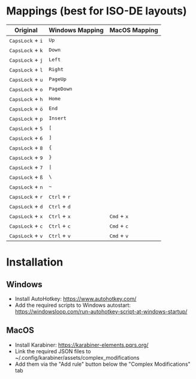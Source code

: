# Mappings (best for ISO-DE layouts)

|Original|Windows Mapping|MacOS Mapping|
|-|-|-|
|<kbd>CapsLock</kbd> + <kbd>i</kbd>|<kbd>Up</kbd>||
|<kbd>CapsLock</kbd> + <kbd>k</kbd>|<kbd>Down</kbd>||
|<kbd>CapsLock</kbd> + <kbd>j</kbd>|<kbd>Left</kbd>||
|<kbd>CapsLock</kbd> + <kbd>l</kbd>|<kbd>Right</kbd>||
|<kbd>CapsLock</kbd> + <kbd>u</kbd>|<kbd>PageUp</kbd>||
|<kbd>CapsLock</kbd> + <kbd>o</kbd>|<kbd>PageDown</kbd>||
|<kbd>CapsLock</kbd> + <kbd>h</kbd>|<kbd>Home</kbd>||
|<kbd>CapsLock</kbd> + <kbd>ö</kbd>|<kbd>End</kbd>||
|<kbd>CapsLock</kbd> + <kbd>p</kbd>|<kbd>Insert</kbd>||
|<kbd>CapsLock</kbd> + <kbd>5</kbd>|<kbd>[</kbd>||
|<kbd>CapsLock</kbd> + <kbd>6</kbd>|<kbd>]</kbd>||
|<kbd>CapsLock</kbd> + <kbd>8</kbd>|<kbd>{</kbd>||
|<kbd>CapsLock</kbd> + <kbd>9</kbd>|<kbd>}</kbd>||
|<kbd>CapsLock</kbd> + <kbd>7</kbd>|<kbd>&vert;</kbd>||
|<kbd>CapsLock</kbd> + <kbd>ß</kbd>|<kbd>\\</kbd>||
|<kbd>CapsLock</kbd> + <kbd>n</kbd>|<kbd>~</kbd>||
|<kbd>CapsLock</kbd> + <kbd>r</kbd>|<kbd>Ctrl</kbd> + <kbd>r</kbd>||
|<kbd>CapsLock</kbd> + <kbd>d</kbd>|<kbd>Ctrl</kbd> + <kbd>d</kbd>||
|<kbd>CapsLock</kbd> + <kbd>x</kbd>|<kbd>Ctrl</kbd> + <kbd>x</kbd>|<kbd>Cmd</kbd> + <kbd>x</kbd>|
|<kbd>CapsLock</kbd> + <kbd>c</kbd>|<kbd>Ctrl</kbd> + <kbd>c</kbd>|<kbd>Cmd</kbd> + <kbd>c</kbd>|
|<kbd>CapsLock</kbd> + <kbd>v</kbd>|<kbd>Ctrl</kbd> + <kbd>v</kbd>|<kbd>Cmd</kbd> + <kbd>v</kbd>|

# Installation

## Windows

* Install AutoHotkey: https://www.autohotkey.com/
* Add the required scripts to Windows autostart: https://windowsloop.com/run-autohotkey-script-at-windows-startup/

## MacOS

* Install Karabiner: https://karabiner-elements.pqrs.org/
* Link the required JSON files to ~/.config/karabiner/assets/complex_modifications
* Add them via the "Add rule" button below the "Complex Modifications" tab
